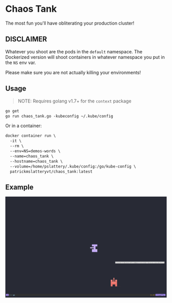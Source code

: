 # Chaos Tank

The most fun you'll have obliterating your production cluster!

## DISCLAIMER

Whatever you shoot are the pods in the `default` namespace. The Dockerized version will shoot containers in whatever namespace you put in the `NS` env var.

Please make sure you are not actually killing your environments!

## Usage

> NOTE: Requires golang v1.7+ for the `context` package

```
go get
go run chaos_tank.go -kubeconfig ~/.kube/config 
```

Or in a container:

```
docker container run \
  -it \
  --rm \
  --env=NS=demos-words \
  --name=chaos_tank \
  --hostname=chaos_tank \
  --volume=/home/pslattery/.kube/config:/go/kube-config \
  patrickmslatteryvt/chaos_tank:latest
```


## Example

![Alt text](target_destroyed.png?raw=true "Target destroyed")
